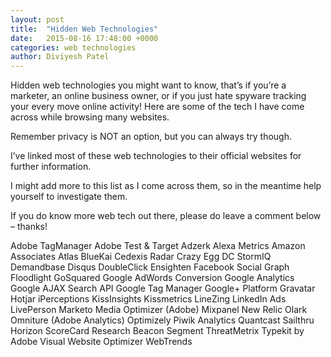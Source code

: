 ```yaml
---
layout: post
title:  "Hidden Web Technologies"
date:   2015-08-16 17:48:00 +0000
categories: web technologies
author: Diviyesh Patel
---
```


Hidden web technologies you might want to know, that’s if you’re a marketer, an online business owner, or if you just hate spyware tracking your every move online activity! Here are some of the tech I have come across while browsing many websites.

Remember privacy is NOT an option, but you can always try though.

I’ve linked most of these web technologies to their official websites for further information.

I might add more to this list as I come across them, so in the meantime help yourself to investigate them.

If you do know more web tech out there, please do leave a comment below – thanks!

Adobe TagManager
Adobe Test & Target
Adzerk
Alexa Metrics
Amazon Associates
Atlas
BlueKai
Cedexis Radar
Crazy Egg
DC StormIQ
Demandbase
Disqus
DoubleClick
Ensighten
Facebook Social Graph
Floodlight
GoSquared
Google AdWords Conversion
Google Analytics
Google AJAX Search API
Google Tag Manager
Google+ Platform
Gravatar
Hotjar
iPerceptions
KissInsights
Kissmetrics
LineZing
LinkedIn Ads
LivePerson
Marketo
Media Optimizer (Adobe)
Mixpanel
New Relic
Olark
Omniture (Adobe Analytics)
Optimizely
Piwik Analytics
Quantcast
Sailthru Horizon
ScoreCard Research Beacon
Segment
ThreatMetrix
Typekit by Adobe
Visual Website Optimizer
WebTrends